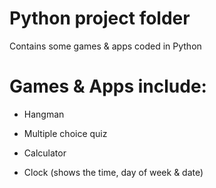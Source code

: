 # Python project folder 

Contains some games & apps coded in Python

# Games & Apps include:

- Hangman  

- Multiple choice quiz 

- Calculator

- Clock (shows the time, day of week & date)
